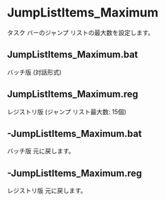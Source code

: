 # JumpListItems_Maximum
タスク バーのジャンプ リストの最大数を設定します。

## JumpListItems_Maximum.bat
バッチ版 (対話形式)

## JumpListItems_Maximum.reg
レジストリ版 (ジャンプ リスト最大数: 15個)

## -JumpListItems_Maximum.bat
バッチ版 元に戻します。

## -JumpListItems_Maximum.reg
レジストリ版 元に戻します。
